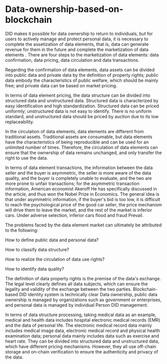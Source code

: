 # Data-ownership-based-on-blockchain

DID makes it possible for data ownership to return to individuals, but for users to actively manage and protect personal data, it is necessary to complete the assetization of data elements, that is, data can generate revenue for them in the future and complete the marketization of data elements . There are four steps to the marketization of data elements: data confirmation, data pricing, data circulation and data transactions.

Regarding the confirmation of data elements, data assets can be divided into public data and private data by the definition of property rights; public data embody the characteristics of public welfare, which should be mainly free; and private data can be based on market pricing.

In terms of data element pricing, the data structure can be divided into structured data and unstructured data. Structured data is characterized by easy identification and high standardization. Structured data can be priced uniformly; unstructured data is not easy to identify. There is no uniform standard, and unstructured data should be priced by auction due to its low replaceability.

In the circulation of data elements, data elements are different from traditional assets. Traditional assets are consumable, but data elements have the characteristics of being reproducible and can be used for an unlimited number of times. Therefore, the circulation of data elements can ensure that the ownership of data remains unchanged, and only transfer the right to use the data.

In terms of data element transactions, the information between the data seller and the buyer is asymmetric, the seller is more aware of the data quality, and the buyer is completely unable to evaluate, and the two are more prone to unfair transactions; for the asymmetric transaction information, American economist Akeroff He has specifically discussed in the article, and thus won the Nobel Prize in Economics. The general idea is that under asymmetric information, if the buyer's bid is too low, it is difficult to reach the psychological price of the good car seller, the price mechanism will drive them to leave the market, and the rest of the market is inferior cars. Under adverse selection, inferior cars flood and fraud Prevail.

The problems faced by the data element market can ultimately be attributed to the following:

How to define public data and personal data?

How to classify data structure?

How to realize the circulation of data use rights?

How to identify data quality?


The definition of data property rights is the premise of the data's exchange. The legal level clearly defines all data subjects, which can ensure the legality and validity of the exchange between the two parties. Blockchain-based DID identity system is technically clear Data ownership, public data ownership is managed by organizations such as government or enterprises, and personal data is managed by individual Person DID management.


In terms of data structure processing, taking medical data as an example, medical and health data includes hospital electronic medical records (EMR) and the data of personal life. The electronic medical record data mainly includes medical image data, electronic medical record and physical health examination data; personal data mainly includes data such as exercise and heart rate. They can be divided into structured data and unstructured data, which have different pricing mechanisms. However, they all use off-chain storage and on-chain verification to ensure the authenticity and privacy of the data.
